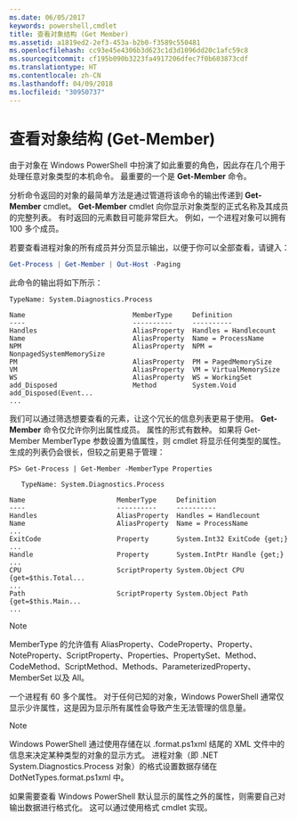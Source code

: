```yaml
---
ms.date: 06/05/2017
keywords: powershell,cmdlet
title: 查看对象结构 (Get Member)
ms.assetid: a1819ed2-2ef3-453a-b2b0-f3589c550481
ms.openlocfilehash: cc93e45e4306b3d623c1d3d1096dd20c1afc59c8
ms.sourcegitcommit: cf195b090b3223fa4917206dfec7f0b603873cdf
ms.translationtype: HT
ms.contentlocale: zh-CN
ms.lasthandoff: 04/09/2018
ms.locfileid: "30950737"
---
```

# <a name="viewing-object-structure-get-member"></a>查看对象结构 (Get-Member)

由于对象在 Windows PowerShell 中扮演了如此重要的角色，因此存在几个用于处理任意对象类型的本机命令。 最重要的一个是 **Get-Member** 命令。

分析命令返回的对象的最简单方法是通过管道将该命令的输出传递到 **Get-Member** cmdlet。 **Get-Member** cmdlet 向你显示对象类型的正式名称及其成员的完整列表。 有时返回的元素数目可能非常巨大。 例如，一个进程对象可以拥有 100 多个成员。

若要查看进程对象的所有成员并分页显示输出，以便于你可以全部查看，请键入：

```powershell
Get-Process | Get-Member | Out-Host -Paging
```

此命令的输出将如下所示：

```output
TypeName: System.Diagnostics.Process

Name                           MemberType     Definition
----                           ----------     ----------
Handles                        AliasProperty  Handles = Handlecount
Name                           AliasProperty  Name = ProcessName
NPM                            AliasProperty  NPM = NonpagedSystemMemorySize
PM                             AliasProperty  PM = PagedMemorySize
VM                             AliasProperty  VM = VirtualMemorySize
WS                             AliasProperty  WS = WorkingSet
add_Disposed                   Method         System.Void add_Disposed(Event...
...
```

我们可以通过筛选想要查看的元素，让这个冗长的信息列表更易于使用。 **Get-Member** 命令仅允许你列出属性成员。 属性的形式有数种。 如果将 Get-Member MemberType 参数设置为值属性，则 cmdlet 将显示任何类型的属性。 生成的列表仍会很长，但较之前更易于管理：

```
PS> Get-Process | Get-Member -MemberType Properties

   TypeName: System.Diagnostics.Process

Name                       MemberType     Definition
----                       ----------     ----------
Handles                    AliasProperty  Handles = Handlecount
Name                       AliasProperty  Name = ProcessName
...
ExitCode                   Property       System.Int32 ExitCode {get;}
...
Handle                     Property       System.IntPtr Handle {get;}
...
CPU                        ScriptProperty System.Object CPU {get=$this.Total...
...
Path                       ScriptProperty System.Object Path {get=$this.Main...
...
```

> [!NOTE]
> MemberType 的允许值有 AliasProperty、CodeProperty、Property、NoteProperty、ScriptProperty、Properties、PropertySet、Method、CodeMethod、ScriptMethod、Methods、ParameterizedProperty、MemberSet 以及 All。

一个进程有 60 多个属性。 对于任何已知的对象，Windows PowerShell 通常仅显示少许属性，这是因为显示所有属性会导致产生无法管理的信息量。

> [!NOTE]
> Windows PowerShell 通过使用存储在以 .format.ps1xml 结尾的 XML 文件中的信息来决定某种类型的对象的显示方式。 进程对象（即 .NET System.Diagnostics.Process 对象）的格式设置数据存储在 DotNetTypes.format.ps1xml 中。

如果需要查看 Windows PowerShell 默认显示的属性之外的属性，则需要自己对输出数据进行格式化。 这可以通过使用格式 cmdlet 实现。